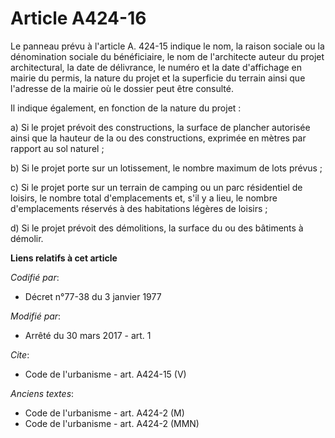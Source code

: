 # Article A424-16

Le panneau prévu à l'article A. 424-15 indique le nom, la raison sociale ou la dénomination sociale du bénéficiaire, le nom
de l'architecte auteur du projet architectural, la date de délivrance, le numéro et la date d'affichage en mairie du permis,
la nature du projet et la superficie du terrain ainsi que l'adresse de la mairie où le dossier peut être consulté. 

Il indique également, en fonction de la nature du projet : 

a) Si le projet prévoit des constructions, la surface de plancher autorisée ainsi que la hauteur de la ou des constructions,
exprimée en mètres par rapport au sol naturel ; 

b) Si le projet porte sur un lotissement, le nombre maximum de lots prévus ; 

c) Si le projet porte sur un terrain de camping ou un parc résidentiel de loisirs, le nombre total d'emplacements et, s'il y
a lieu, le nombre d'emplacements réservés à des habitations légères de loisirs ; 

d) Si le projet prévoit des démolitions, la surface du ou des bâtiments à démolir.

**Liens relatifs à cet article**

_Codifié par_:

  - Décret n°77-38 du 3 janvier 1977

_Modifié par_:

  - Arrêté du 30 mars 2017 - art. 1

_Cite_:

  - Code de l'urbanisme - art. A424-15 (V)

_Anciens textes_:

  - Code de l'urbanisme - art. A424-2 (M)
  - Code de l'urbanisme - art. A424-2 (MMN)
